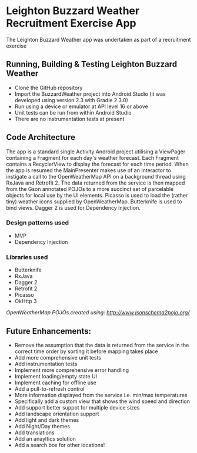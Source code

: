 # Leighton Buzzard Weather Recruitment Exercise App
The Leighton Buzzard Weather app was undertaken as part of a recruitment exercise
## Running, Building & Testing Leighton Buzzard Weather
 - Clone the GitHub repository
 - Import the BuzzardWeather project into Android Studio (it was developed using version 2.3 with Gradle 2.3.0)
 - Run using a device or emulator at API level 16 or above
 - Unit tests can be run from within Android Studio
 - There are no instrumentation tests at present
## Code Architecture
The app is a standard single Activity Android project utilising a ViewPager containing a Fragment for each day's weather forecast. Each Fragment contains a RecyclerView to display the forecast for each time period. When the app is resumed the MainPresenter makes use of an Interactor to instigate a call to the OpenWeatherMap API on a background thread using RxJava and Retrofit 2. The data returned from the service is then mapped from the Gson annotated POJOs to a more succinct set of parcelable objects for local use by the UI elements. Picasso is used to load the (rather tiny) weather icons supplied by OpenWeatherMap. Butterknife is used to bind views. Dagger 2 is used for Dependency Injection.
### Design patterns used
 - MVP
 - Dependency Injection
### Libraries used
 - Butterknife
 - RxJava
 - Dagger 2
 - Retrofit 2
 - Picasso
 - OkHttp 3

*OpenWeatherMap POJOs created using: http://www.jsonschema2pojo.org/*

## Future Enhancements:
 - Remove the assumption that the data is returned from the service in the correct time order by sorting it before mapping takes place
 - Add more comprehensive unit tests
 - Add instrumentation tests
 - Implement more comprehensive error handling
 - Implement loading/empty state UI
 - Implement caching for offline use
 - Add  a pull-to-refresh control
 - More information displayed from the service i.e. min/max temperatures
 - Specifically add a custom view that shows the wind speed and direction
 - Add support better suppot for multiple device sizes
 - Add landscape orientation support
 - Add light and dark themes
 - Add Night/Day themes
 - Add translations
 - Add an anayltics solution
 - Add a search box for other locations!
